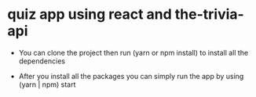 # quiz app using react and the-trivia-api

- You can clone the project then run (yarn or npm install) to install all the dependencies

- After you install all the packages you can simply run the app by using (yarn | npm) start
